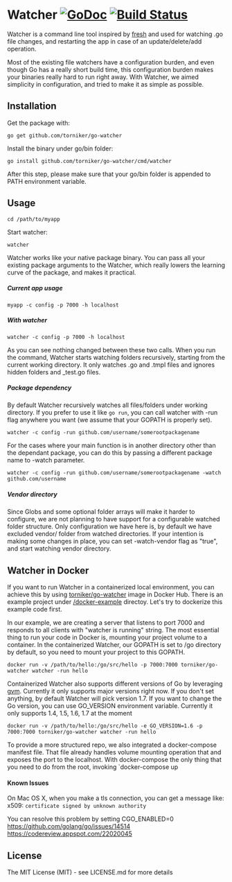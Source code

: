 Watcher [![GoDoc](https://godoc.org/github.com/torniker/go-watcher?status.svg)](https://godoc.org/github.com/torniker/go-watcher) [![Build Status](https://travis-ci.org/torniker/go-watcher.svg?branch=master)](https://travis-ci.org/torniker/go-watcher)
=======

Watcher is a command line tool inspired by [fresh](https://github.com/pilu/fresh) and used for watching .go file changes, and restarting the app in case of an update/delete/add operation.

Most of the existing file watchers have a configuration burden, and even though Go has a really short build time, this configuration burden makes your binaries really hard to run right away. With Watcher, we aimed simplicity in configuration, and tried to make it as simple as possible.

## Installation

  Get the package with:

  `go get github.com/torniker/go-watcher`

  Install the binary under go/bin folder:

  `go install github.com/torniker/go-watcher/cmd/watcher`

  After this step, please make sure that your go/bin folder is appended to PATH environment variable.

## Usage

  `cd /path/to/myapp`

Start watcher:

  `watcher`

Watcher works like your native package binary. You can pass all your existing package arguments to the Watcher, which really lowers the learning curve of the package, and makes it practical.

##### Current app usage
  `myapp -c config -p 7000 -h localhost`

##### With watcher
  `watcher -c config -p 7000 -h localhost`

As you can see nothing changed between these two calls. When you run the command, Watcher starts watching folders recursively, starting from the current working directory. It only watches .go and .tmpl files and ignores hidden folders and _test.go files.

##### Package dependency

By default Watcher recursively watches all files/folders under working directory. If you prefer to use it like `go run`, you can call watcher with -run flag anywhere you want (we assume that your GOPATH is properly set).

  `watcher -c config -run github.com/username/somerootpackagename`

For the cases where your main function is in another directory other than the dependant package, you can do this by passing a different package name to -watch parameter.

  `watcher -c config -run github.com/username/somerootpackagename -watch github.com/username`


##### Vendor directory
Since Globs and some optional folder arrays will make it harder to configure, we are not planning to have support for a configurable watched folder structure. Only configuration we have here is, by default we have excluded vendor/ folder from watched directories. If your intention is making some changes in place, you can set -watch-vendor flag as "true", and start watching vendor directory.

## Watcher in Docker

If you want to run Watcher in a containerized local environment, you can achieve this by using [torniker/go-watcher](https://hub.docker.com/r/torniker/go-watcher/) image in Docker Hub. There is an example project under [/docker-example](https://github.com/torniker/go-watcher/tree/dockerfile-gvm/docker-examples) directoy. Let's try to dockerize this example code first.

In our example, we are creating a server that listens to port 7000 and responds to all clients with "watcher is running" string. The most essential thing to run your code in Docker is, mounting your project volume to a container. In the containerized Watcher, our GOPATH is set to /go directory by default, so you need to mount your project to this GOPATH.

  `docker run -v /path/to/hello:/go/src/hello -p 7000:7000 torniker/go-watcher watcher -run hello`

Containerized Watcher also supports different versions of Go by leveraging [gvm](https://github.com/moovweb/gvm). Currently it only supports major versions right now. If you don't set anything, by default Watcher will pick version 1.7. If you want to change the Go version, you can use GO_VERSION environment variable. Currently it only supports 1.4, 1.5, 1.6, 1.7 at the moment

   `docker run -v /path/to/hello:/go/src/hello -e GO_VERSION=1.6 -p 7000:7000 torniker/go-watcher watcher -run hello`

To provide a more structured repo, we also integrated a docker-compose manifest file. That file already handles volume mounting operation that and exposes the port to the localhost. With docker-compose the only thing that you need to do from the root, invoking `docker-compose up

#### Known Issues
On Mac OS X, when you make a tls connection, you can get a message like: x509: `certificate signed by unknown authority`

You can resolve this problem by setting CGO_ENABLED=0
https://github.com/golang/go/issues/14514
https://codereview.appspot.com/22020045

## License

The MIT License (MIT) - see LICENSE.md for more details


